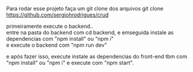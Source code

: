 Para rodar esse projeto faça um git clone dos arquivos
git clone https://github.com/sergiohrodrigues/crud

primeiramente execute o backend.. <br/>
entre na pasta do backend com cd backend, e emseguida instale as dependencias com "npm install" ou "npm i"<br/>
e execute o backend com "npm run dev"<br/>

e após fazer isso, execute instale as dependencias do front-end tbm com "npm install" ou "npm i" e execute com "npm start".
